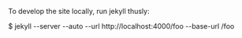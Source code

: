 To develop the site locally, run jekyll thusly:

$ jekyll --server --auto --url http://localhost:4000/foo --base-url /foo
